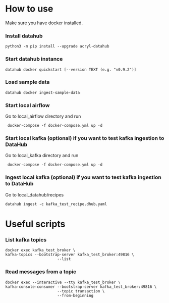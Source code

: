 # How to use
Make sure you have docker installed.

### Install datahub
```
python3 -m pip install --upgrade acryl-datahub
```

### Start datahub instance
```
datahub docker quickstart [--version TEXT (e.g. "v0.9.2")]
```

### Load sample data
```
datahub docker ingest-sample-data
```

### Start local airflow
Go to local_airflow directory and run
```
 docker-compose -f docker-compose.yml up -d
```

### Start local kafka (optional) if you want to test kafka ingestion to DataHub
Go to local_kafka directory and run
```
 docker-compose -f docker-compose.yml up -d
```

### Ingest local kafka (optional) if you want to test kafka ingestion to DataHub
Go to local_datahub/recipes
```
datahub ingest -c kafka_test_recipe.dhub.yaml
```

# Useful scripts
### List kafka topics
```
docker exec kafka_test_broker \
kafka-topics --bootstrap-server kafka_test_broker:49816 \
                       --list
```

### Read messages from a topic
``` 
docker exec --interactive --tty kafka_test_broker \
kafka-console-consumer --bootstrap-server kafka_test_broker:49816 \
                       --topic transaction \
                       --from-beginning
```

